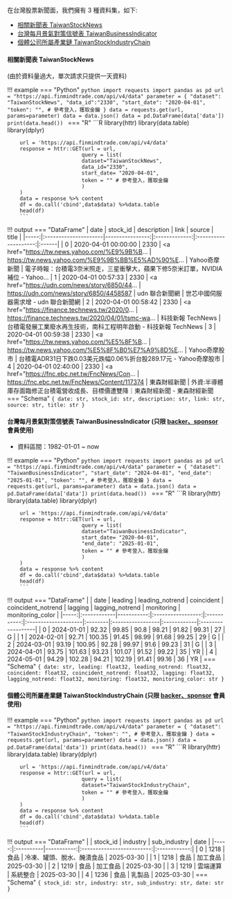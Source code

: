 
在台灣股票新聞面，我們擁有 3 種資料集，如下:

- [相關新聞表 TaiwanStockNews](https://finmind.github.io/tutor/TaiwanMarket/Others/#taiwanstocknews)
- [台灣每月景氣對策信號表 TaiwanBusinessIndicator](https://finmind.github.io/tutor/TaiwanMarket/Others/#taiwanbusinessindicator-backersponsor)
- [個體公司所屬產業鏈 TaiwanStockIndustryChain](https://finmind.github.io/tutor/TaiwanMarket/Others/#taiwanstockindustrychain-backersponsor)


#### 相關新聞表 TaiwanStockNews

(由於資料量過大，單次請求只提供一天資料)

!!! example
    === "Python"
        ```python
        import requests
        import pandas as pd
        url = "https://api.finmindtrade.com/api/v4/data"
        parameter = {
            "dataset": "TaiwanStockNews",
            "data_id":"2330",
            "start_date": "2020-04-01",
            "token": "", # 參考登入，獲取金鑰
        }
        data = requests.get(url, params=parameter)
        data = data.json()
        data = pd.DataFrame(data['data'])
        print(data.head())
        ```
    === "R"
        ```R
        library(httr)
        library(data.table)
        library(dplyr)

        url = 'https://api.finmindtrade.com/api/v4/data'
        response = httr::GET(url = url,
                            query = list(
                            dataset="TaiwanStockNews",
                            data_id="2330",
                            start_date= "2020-04-01",
                            token = "" # 參考登入，獲取金鑰
                            )
        )
        data = response %>% content
        df = do.call('cbind',data$data) %>%data.table
        head(df)
        ```
!!! output
    === "DataFrame"
        | date | stock_id             | description     | link         | source                | title |
        |-----:|:---------------------|----------------:|:-------------:|:--------------------:|:------|
        | 0    | 2020-04-01 00:00:00  |   2330          | &lt;a href="https://tw.news.yahoo.com/%E9%9B%B...  | https://tw.news.yahoo.com/%E9%9B%BB%E5%AD%90%E...    | Yahoo奇摩新聞  | 電子時報：台積電3奈米照走，三星衝擊大，蘋果下修5奈米訂單，NVIDIA補位 - Yahoo...
        | 1    | 2020-04-01 00:57:33  |   2330          | &lt;a href="https://udn.com/news/story/6850/44...  | https://udn.com/news/story/6850/4458587              | udn 聯合新聞網                             | 世芯中國伺服器需求增 - udn 聯合新聞網
        | 2    | 2020-04-01 00:58:42  |   2330          | &lt;a href="https://finance.technews.tw/2020/0...  | https://finance.technews.tw/2020/04/01/tsmc-wa...    | 科技新報 TechNews             | 台積電發展工業廢水再生技術，南科工程明年啟動 - 科技新報 TechNews
        | 3    | 2020-04-01 00:59:38  |   2330          | &lt;a href="https://tw.news.yahoo.com/%E5%8F%B...  | https://tw.news.yahoo.com/%E5%8F%B0%E7%A9%8D%E...    | Yahoo奇摩股市     | 台積電ADR31日下跌0.03美元跌幅0.06%折台股289.17元 - Yahoo奇摩股市
        | 4    | 2020-04-01 02:40:00  |   2330          | &lt;a href="https://fnc.ebc.net.tw/FncNews/Con...  | https://fnc.ebc.net.tw/FncNews/Content/117374        | 東森財經新聞        | 外資:半導體庫存面臨修正台積電營收成長、目標價遭雙降｜東森財經新聞 - 東森財經新聞
    === "Schema"
        ```
        {
            date: str,
            stock_id: str,
            description: str,
            link: str,
            source: str,
            title: str
        }
        ```

#### 台灣每月景氣對策信號表 TaiwanBusinessIndicator (只限 [backer、sponsor](https://finmindtrade.com/analysis/#/Sponsor/sponsor) 會員使用)

- 資料區間：1982-01-01 ~ now

!!! example
    === "Python"
        ```python
        import requests
        import pandas as pd
        url = "https://api.finmindtrade.com/api/v4/data"
        parameter = {
            "dataset": "TaiwanBusinessIndicator",
            "start_date": "2024-04-01",
            "end_date": "2025-01-01",
            "token": "", # 參考登入，獲取金鑰
        }
        data = requests.get(url, params=parameter)
        data = data.json()
        data = pd.DataFrame(data['data'])
        print(data.head())
        ```
    === "R"
        ```R
        library(httr)
        library(data.table)
        library(dplyr)

        url = 'https://api.finmindtrade.com/api/v4/data'
        response = httr::GET(url = url,
                            query = list(
                            dataset="TaiwanBusinessIndicator",
                            start_date= "2020-04-01",
                            "end_date": "2025-01-01",
                            token = "" # 參考登入，獲取金鑰
                            )
        )
        data = response %>% content
        df = do.call('cbind',data$data) %>%data.table
        head(df)
        ```
!!! output
    === "DataFrame"
        |      |    date     |   leading  | leading_notrend   | coincident  | coincident_notrend  | lagging |  lagging_notrend |  monitoring |  monitoring_color |
        |-----:|:------------|-----------:|:-----------------:|:-----------:|:--------------------|:--------|:-----------------|:------------|:------------------|
        | 0    | 2024-01-01  |    92.32   |      99.85        |      90.8   |          98.21      |  91.82  |         99.31    |      27     |         G         |
        | 1    | 2024-02-01  |    92.71   |      100.35       |      91.45  |          98.99      |  91.68  |         99.25    |      29     |         G         |
        | 2    | 2024-03-01  |    93.19   |      100.95       |      92.28  |          99.97      |  91.6   |         99.23    |      31     |         G         |
        | 3    | 2024-04-01  |    93.75   |      101.63       |      93.23  |          101.07     |  91.52  |         99.22    |      35     |         YR        |
        | 4    | 2024-05-01  |    94.29   |      102.28       |      94.21  |          102.19     |  91.41  |         99.16    |      36     |         YR        |
    === "Schema"
        ```
        {
            date: str,
            leading: float32,
            leading_notrend: float32,
            coincident: float32,
            coincident_notrend: float32,
            lagging: float32,
            lagging_notrend: float32,
            monitoring: float32,
            monitoring_color: str
        }
        ```

#### 個體公司所屬產業鏈 TaiwanStockIndustryChain (只限 [backer、sponsor](https://finmindtrade.com/analysis/#/Sponsor/sponsor) 會員使用)


!!! example
    === "Python"
        ```python
        import requests
        import pandas as pd
        url = "https://api.finmindtrade.com/api/v4/data"
        parameter = {
            "dataset": "TaiwanStockIndustryChain",
            "token": "", # 參考登入，獲取金鑰
        }
        data = requests.get(url, params=parameter)
        data = data.json()
        data = pd.DataFrame(data['data'])
        print(data.head())
        ```
    === "R"
        ```R
        library(httr)
        library(data.table)
        library(dplyr)

        url = 'https://api.finmindtrade.com/api/v4/data'
        response = httr::GET(url = url,
                            query = list(
                            dataset="TaiwanStockIndustryChain",
                            token = "" # 參考登入，獲取金鑰
                            )
        )
        data = response %>% content
        df = do.call('cbind',data$data) %>%data.table
        head(df)
        ```
!!! output
    === "DataFrame"
        |      | stock_id  |   industry  |      sub_industry        |    date    |
        |-----:|:----------|-----------:|:-------------------------:|:------------:|
        | 0    |    1218   |    食品     | 冷凍、罐頭、脫水、醃漬食品 |   2025-03-30  |
        | 1    |    1218   |    食品     |          加工食品        |   2025-03-30  |
        | 2    |    1219   |    食品     |          加工食品        |   2025-03-30  |
        | 3    |    1219   |    雲端運算 |          系統整合        |   2025-03-30 |
        | 4    |    1236   |    食品     |          乳製品          |   2025-03-30 |
    === "Schema"
        ```
        {
            stock_id: str,
            industry: str,
            sub_industry: str,
            date: str
        }
        ```